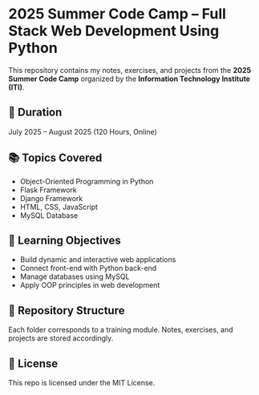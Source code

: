 # 2025 Summer Code Camp – Full Stack Web Development Using Python

This repository contains my notes, exercises, and projects from the **2025 Summer Code Camp** organized by the **Information Technology Institute (ITI)**.

## 📅 Duration
July 2025 – August 2025 (120 Hours, Online)

## 📚 Topics Covered
- Object-Oriented Programming in Python
- Flask Framework
- Django Framework
- HTML, CSS, JavaScript
- MySQL Database

## 🎯 Learning Objectives
- Build dynamic and interactive web applications
- Connect front-end with Python back-end
- Manage databases using MySQL
- Apply OOP principles in web development

## 📂 Repository Structure
Each folder corresponds to a training module. Notes, exercises, and projects are stored accordingly.

## 📜 License
This repo is licensed under the MIT License.
